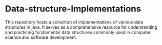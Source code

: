 # Data-structure-Implementations
This repository hosts a collection of implementations of various data structures in java. It serves as a comprehensive resource for understanding and practicing fundamental data structures commonly used in computer science and software development.
